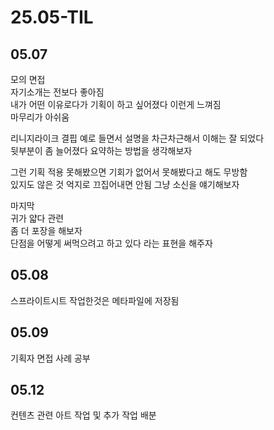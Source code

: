 # 25.05-TIL

## 05.07
모의 면접  
자기소개는 전보다 좋아짐  
내가 어떤 이유로다가 기획이 하고 싶어졌다 이런게 느껴짐  
마무리가 아쉬움  
  
리니지라이크 결핍 예로 들면서 설명을 차근차근해서 이해는 잘 되었다  
뒷부분이 좀 늘어졌다 요약하는 방법을 생각해보자  
  
그런 기획 적용 못해봤으면 기회가 없어서 못해봤다고 해도 무방함  
있지도 않은 것 억지로 끄집어내면 안됨 그냥 소신을 얘기해보자  
  
마지막  
귀가 얇다 관련  
좀 더 포장을 해보자  
단점을 어떻게 써먹으려고 하고 있다 라는 표현을 해주자  

## 05.08
스프라이트시트 작업한것은 메타파일에 저장됨
  
## 05.09
기획자 면접 사례 공부
  
## 05.12
컨텐츠 관련 아트 작업 및 추가 작업 배분
